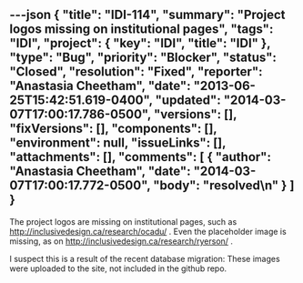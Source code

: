 ---json
{
  "title": "IDI-114",
  "summary": "Project logos missing on institutional pages",
  "tags": "IDI",
  "project": {
    "key": "IDI",
    "title": "IDI"
  },
  "type": "Bug",
  "priority": "Blocker",
  "status": "Closed",
  "resolution": "Fixed",
  "reporter": "Anastasia Cheetham",
  "date": "2013-06-25T15:42:51.619-0400",
  "updated": "2014-03-07T17:00:17.786-0500",
  "versions": [],
  "fixVersions": [],
  "components": [],
  "environment": null,
  "issueLinks": [],
  "attachments": [],
  "comments": [
    {
      "author": "Anastasia Cheetham",
      "date": "2014-03-07T17:00:17.772-0500",
      "body": "resolved\n"
    }
  ]
}
---
The project logos are missing on institutional pages, such as <http://inclusivedesign.ca/research/ocadu/> . Even the placeholder image is missing, as on <http://inclusivedesign.ca/research/ryerson/> .

I suspect this is a result of the recent database migration: These images were uploaded to the site, not included in the github repo.

        
